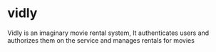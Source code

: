 # vidly
Vidly is an imaginary movie rental system, It authenticates users and authorizes them on the service and manages rentals for movies
